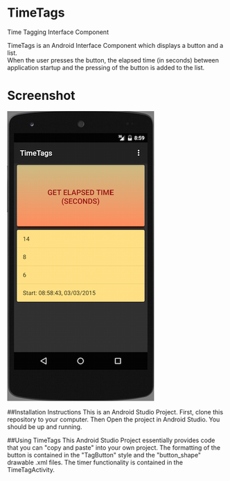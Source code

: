 # TimeTags
Time Tagging Interface Component

TimeTags is an Android Interface Component which displays a button and a list.  
When the user presses the button, the elapsed time (in seconds) between application startup and the pressing of the button is added to the list.

# Screenshot
![Alt text](https://github.com/lapatri/TimeTags/blob/master/TimeTags_ScreenShot%20.png "Screen Shot")

##Installation Instructions
This is an Android Studio Project.
First, clone this repository to your computer. Then Open the project in Android Studio. You should be up and running.

##Using TimeTags
This Android Studio Project essentially provides code that you can "copy and paste" into your own project. The formatting of the button is contained in the "TagButton" style and the "button_shape" drawable .xml files.
The timer functionality is contained in the TimeTagActivity.


